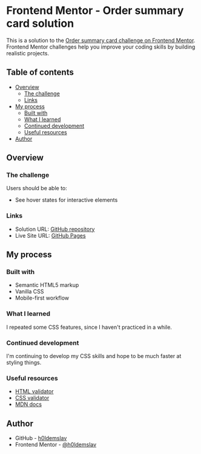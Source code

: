 # Frontend Mentor - Order summary card solution

This is a solution to the [Order summary card challenge on Frontend Mentor](https://www.frontendmentor.io/challenges/order-summary-component-QlPmajDUj). Frontend Mentor challenges help you improve your coding skills by building realistic projects. 

## Table of contents

- [Overview](#overview)
  - [The challenge](#the-challenge)
  - [Links](#links)
- [My process](#my-process)
  - [Built with](#built-with)
  - [What I learned](#what-i-learned)
  - [Continued development](#continued-development)
  - [Useful resources](#useful-resources)
- [Author](#author)

## Overview

### The challenge

Users should be able to:

- See hover states for interactive elements

### Links

- Solution URL: [GitHub repository](https://github.com/h0ldemslav/frontend-mentor-challenges/tree/master/newbie/order-summary-component-main)
- Live Site URL: [GitHub Pages](https://h0ldemslav.github.io/frontend-mentor-challenges/newbie/order-summary-component-main/)

## My process

### Built with

- Semantic HTML5 markup
- Vanilla CSS
- Mobile-first workflow

### What I learned

I repeated some CSS features, since I haven't practiced in a while.

### Continued development

I'm continuing to develop my CSS skills and hope to be much faster at styling things.

### Useful resources

- [HTML validator](https://validator.w3.org/#validate_by_input)
- [CSS validator](https://jigsaw.w3.org/css-validator/validator.html.en#validate_by_input)
- [MDN docs](https://developer.mozilla.org/en-US/)

## Author

- GitHub - [h0ldemslav](https://github.com/h0ldemslav)
- Frontend Mentor - [@h0ldemslav](https://www.frontendmentor.io/profile/h0ldemslav)
